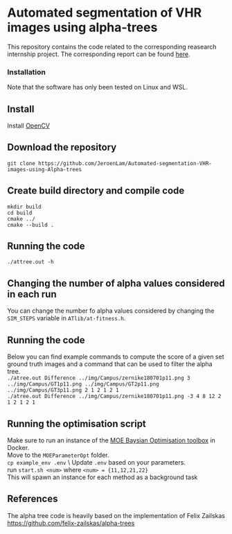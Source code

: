 # Automated segmentation of VHR images using alpha-trees
This repository contains the code related to the corresponding reasearch internship project. The corresponding report can be found [here](http://google.nl).

### Installation
Note that the software has only been tested on Linux and WSL.

## Install 
Install [OpenCV](https://opencv.org/)

## Download the repository
`git clone https://github.com/JeroenLam/Automated-segmentation-VHR-images-using-Alpha-trees`

## Create build directory and compile code
`mkdir build` \
`cd build` \
`cmake ../` \
`cmake --build .` 

## Running the code
`./attree.out -h`

## Changing the number of alpha values considered in each run
You can change the number fo alpha values considered by changing the `SIM_STEPS` variable in `ATlib/at-fitness.h`.

## Running the code
Below you can find example commands to compute the score of a given set ground truth images and a command that can be used to filter the alpha tree. \
`./atree.out Difference ../img/Campus/zernike180701p11.png 3 ../img/Campus/GT1p11.png ../img/Campus/GT2p11.png ../img/Campus/GT3p11.png 2 1 2 1 2 1` \
`./atree.out Difference ../img/Campus/zernike180701p11.png -3 4 8 12 2 1 2 1 2 1` 

## Running the optimisation script
Make sure to run an instance of the [MOE Baysian Optimisation toolbox](https://github.com/Yelp/MOE) in Docker. \
Move to the `MOEParameterOpt` folder. \
`cp example_env .env` \ 
Update `.env` based on your parameters. \
run `start.sh <num>` where `<num> = {11,12,21,22}` \
This will spawn an instance for each method as a background task


## References
The alpha tree code is heavily based on the implementation of Felix Zailskas https://github.com/felix-zailskas/alpha-trees